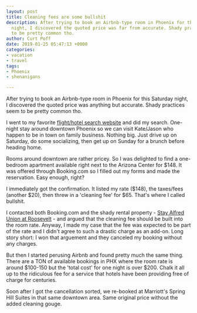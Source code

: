 ```yaml
---
layout: post
title: Cleaning fees are some bullshit
description: After trying to book an Airbnb-type room in Phoenix for this Saturday
  night, I discovered the quoted price was far from accurate. Shady practices seem
  to be pretty common tho.
author: Curt Poff
date: 2019-01-25 05:47:13 +0000
categories:
- vacation
- travel
tags:
- Phoenix
- shenanigans

---
```

After trying to book an Airbnb-type room in Phoenix for this Saturday night, I discovered the quoted price was anything but accurate. Shady practices seem to be pretty common tho.

<!--more-->

I went to my favorite [flight/hotel search website](https://hipmunk.com) and did my search. One-night stay around downtown Phoenix so we can visit Kate/Jason who happen to be in town on family business. Nothing big. Just drive up on Saturday, do some socializing, then get up on Sunday for a brunch before heading home.

Rooms around downtown are rather pricey. So I was delighted to find a one-bedroom apartment available right next to the Arizona Center for $148. It was offered through Booking.com so I filled out my forms and made the reservation. Easy enough, right?

I immediately got the confirmation. It listed my rate ($148), the taxes/fees (another $20), then threw in a 'cleaning fee' for $65. That's where I called bullshit. 

I contacted both Booking.com and the shady rental property -
[Stay Alfred Union at Roosevelt](https://www.stayalfred.com/property/stay-alfred-at-union-roosevelt) - and argued that the cleaning fee should be built into the room rate. Anyway, I made my case that the fee was expected to be part of the rate and I didn't agree to such a drastic charge as an add-on. Long story short: I won that arguement and they canceled my booking without any charges. 

But then I started perusing Airbnb and found pretty much the same thing. There are a TON of available bookings in PHX where the room rate is around $100-150 but the 'total cost' for one night is over $200. Chalk it all up to the ridiculous fee for a service that hotels have been providing free of charge for centuries.

Soon after I got the cancellation sorted, we re-booked at Marriott's Spring Hill Suites in that same downtown area. Same original price without the added cleaning gouge.